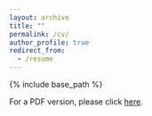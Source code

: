 ```yaml
---
layout: archive
title: ""
permalink: /cv/
author_profile: true
redirect_from:
  - /resume
---
```


{% include base_path %}

For a PDF version, please click [here](https://kmundnic.github.io/files/KarelMundnichCV.pdf).

